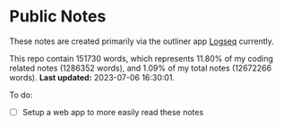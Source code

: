 # Public Notes

These notes are created primarily via the outliner app [Logseq](https://github.com/logseq/logseq) currently.

This repo contain 151730 words, which represents 11.80% of my coding related notes (1286352 words), and 1.09% of my total notes (12672266 words). **Last updated:** 2023-07-06 16:30:01. 

To do:

- [ ] Setup a web app to more easily read these notes
